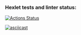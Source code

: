 ### Hexlet tests and linter status:
[![Actions Status](https://github.com/Shturman13/java-project-71/actions/workflows/hexlet-check.yml/badge.svg)](https://github.com/Shturman13/java-project-71/actions)

[![asciicast](https://asciinema.org/a/NFIQgLVMu1ymFsqg4ESeOQeXi.svg)](https://asciinema.org/a/NFIQgLVMu1ymFsqg4ESeOQeXi)